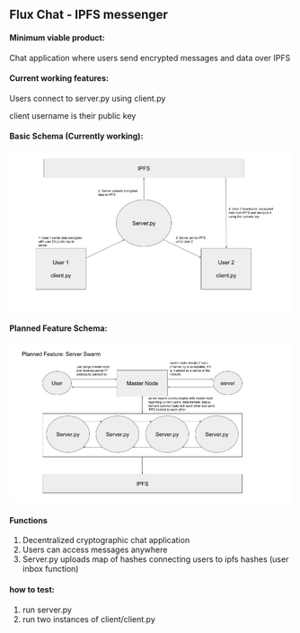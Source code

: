 ## Flux Chat - IPFS messenger 



#### Minimum viable product: 
Chat application where users send encrypted messages and data over IPFS

#### Current working features:

Users connect to server.py using client.py

client username is their public key



#### Basic Schema (Currently working):
![](schema.jpg)


#### Planned Feature Schema: 
![](schema2.jpg)


#### Functions

1) Decentralized cryptographic chat application
2) Users can access messages anywhere 
3) Server.py uploads map of hashes connecting users to ipfs hashes (user inbox function)



#### how to test:

1) run server.py
2) run two instances of client/client.py
